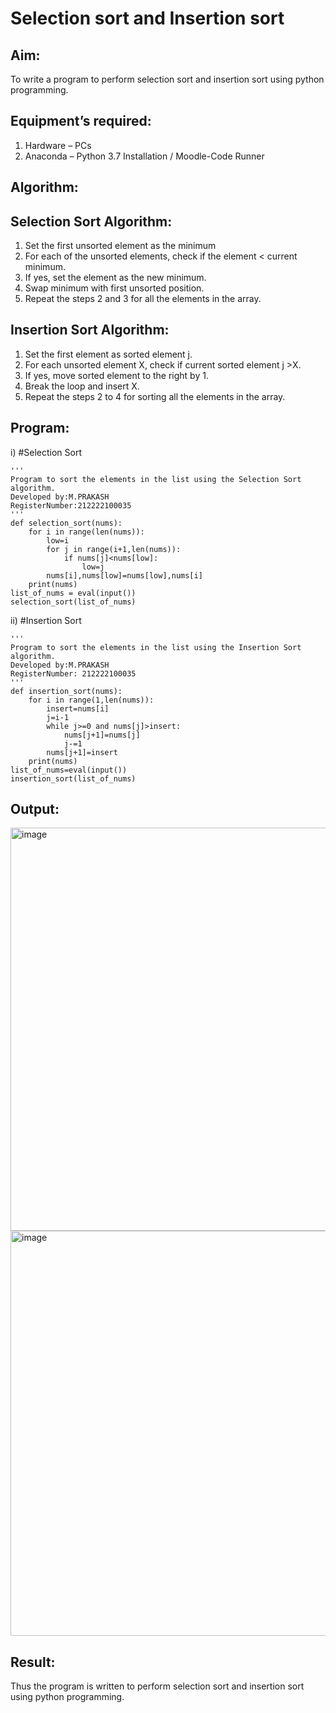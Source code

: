 # Selection sort and Insertion sort
## Aim:
To write a program to perform selection sort and insertion sort using python programming.
## Equipment’s required:
1.	Hardware – PCs
2.	Anaconda – Python 3.7 Installation / Moodle-Code Runner
## Algorithm:
## Selection Sort Algorithm:
1.	Set the first unsorted element as the minimum
2.	For each of the unsorted elements, check if the element < current minimum.
3.	If yes, set the element as the new minimum.
4.	Swap minimum with first unsorted position.
5.	Repeat the steps 2 and 3 for all the elements in the array.
## Insertion Sort Algorithm:
1.	Set the first element as sorted element j.
2.	For each unsorted element X, check if current sorted element j >X.
3.	If yes, move sorted element to the right by 1.
4.	Break the loop and insert X.
5.	Repeat the steps 2 to 4 for sorting all the elements in the array.
## Program:
i)	#Selection Sort
```
''' 
Program to sort the elements in the list using the Selection Sort algorithm.
Developed by:M.PRAKASH
RegisterNumber:212222100035 
'''
def selection_sort(nums):
    for i in range(len(nums)):
        low=i
        for j in range(i+1,len(nums)):
            if nums[j]<nums[low]:
                low=j
        nums[i],nums[low]=nums[low],nums[i]
    print(nums)
list_of_nums = eval(input())
selection_sort(list_of_nums)

```
ii)	#Insertion Sort
```
''' 
Program to sort the elements in the list using the Insertion Sort algorithm.
Developed by:M.PRAKASH
RegisterNumber: 212222100035
'''
def insertion_sort(nums):
    for i in range(1,len(nums)):
        insert=nums[i]
        j=i-1
        while j>=0 and nums[j]>insert:
            nums[j+1]=nums[j]
            j-=1
        nums[j+1]=insert
    print(nums)
list_of_nums=eval(input())
insertion_sort(list_of_nums)

```

## Output:

<img width="645" alt="image" src="https://github.com/Prakashmathi2004/Sorting-Algorithm/assets/118350045/d19248a6-947f-4716-be97-11c379992472">

<img width="648" alt="image" src="https://github.com/Prakashmathi2004/Sorting-Algorithm/assets/118350045/14959885-75ab-4dee-bf39-87938a1450b1">


## Result:
Thus the program is written to perform selection sort and insertion sort using python programming.
